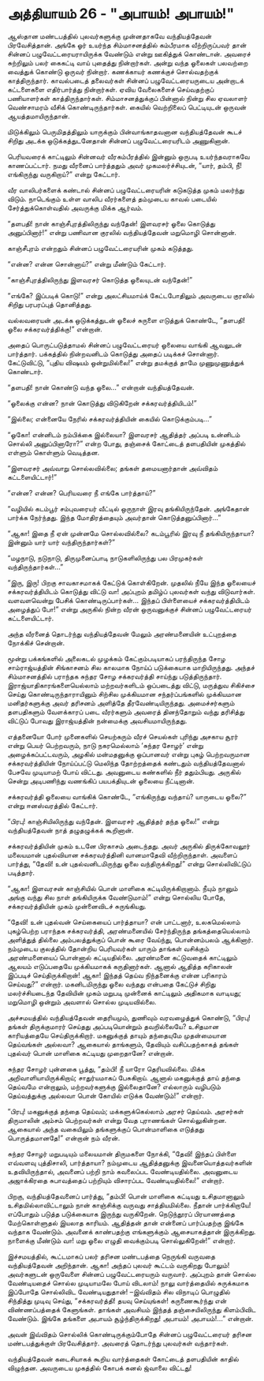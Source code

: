 # அத்தியாயம் 26 - "அபாயம்! அபாயம்!"

ஆஸ்தான மண்டபத்தில் புலவர்களுக்கு முன்னதாகவே வந்தியத்தேவன் பிரவேசித்தான். அங்கே ஓர் உயர்ந்த சிம்மாசனத்தில் கம்பீரமாக வீற்றிருப்பவர் தான் சின்னப் பழுவேட்டரையராயிருக்க வேண்டும் என்று ஊகித்துக் கொண்டான். அவரைச் சுற்றிலும் பலர் கைகட்டி வாய் புதைத்து நின்றார்கள். அன்று வந்த ஓலைகள் பலவற்றை வைத்துக் கொண்டு ஒருவர் நின்றார். கணக்காயர் கணக்குச் சொல்வதற்குக் காத்திருந்தார். காவல்படைத் தலைவர்கள் சின்னப் பழுவேட்டரையருடைய அன்றாடக் கட்டளைகளை எதிர்பார்த்து நின்றார்கள். ஏவிய வேலைகளைச் செய்வதற்குப் பணியாளர்கள் காத்திருந்தார்கள். சிம்மாசனத்துக்குப் பின்னால் நின்று சில ஏவலாளர் வெண்சாமரம் வீசிக் கொண்டிருந்தார்கள். கையில் வெற்றிலைப் பெட்டியுடன் ஒருவன் ஆயத்தமாயிருந்தான்.

மிடுக்கிலும் பெருமிதத்திலும் யாருக்கும் பின்வாங்காதவனான வந்தியத்தேவன் கூடச் சிறிது அடக்க ஒடுக்கத்துடனேதான் சின்னப் பழுவேட்டரையரிடம் அணுகினான்.

பெரியவரைக் காட்டிலும் சின்னவர் வீரகம்பீரத்தில் இன்னும் ஒருபடி உயர்ந்தவராகவே காணப்பட்டார். நமது வீரனைப் பார்த்ததும் அவர் முகமலர்ச்சியுடன், &#8220;யார், தம்பி, நீ! எங்கிருந்து வருகிறாய்?&#8221; என்று கேட்டார்.

வீர வாலிபர்களைக் கண்டால் சின்னப் பழுவேட்டரையரின் கடுகடுத்த முகம் மலர்ந்து விடும். நாடெங்கும் உள்ள வாலிப வீரர்களைத் தம்முடைய காவல் படையில் சேர்த்துக்கொள்வதில் அவருக்கு மிக்க ஆர்வம்.

&#8220;தளபதி! நான் காஞ்சீபுரத்திலிருந்து வந்தேன்! இளவரசர் ஓலை கொடுத்து அனுப்பினார்!&#8221; என்று பணிவான குரலில் வந்தியத்தேவன் மறுமொழி சொன்னான்.

காஞ்சீபுரம் என்றதும் சின்னப் பழுவேட்டரையரின் முகம் கடுத்தது.

&#8220;என்ன? என்ன சொன்னாய்?&#8221; என்று மீண்டும் கேட்டார்.

&#8220;காஞ்சீபுரத்திலிருந்து இளவரசர் கொடுத்த ஓலையுடன் வந்தேன்!&#8221;

&#8220;எங்கே? இப்படிக் கொடு!&#8221; என்று அலட்சியமாய்க் கேட்டபோதிலும் அவருடைய குரலில் சிறிது பரபரப்புத் தொனித்தது.

வல்லவரையன் அடக்க ஒடுக்கத்துடன் ஓலைச் சுருளை எடுத்துக் கொண்டே, &#8220;தளபதி! ஓலை சக்கரவர்த்திக்கு!&#8221; என்றான்.

அதைப் பொருட்படுத்தாமல் சின்னப் பழுவேட்டரையர் ஓலையை வாங்கி ஆவலுடன் பார்த்தார். பக்கத்தில் நின்றவனிடம் கொடுத்து அதைப் படிக்கச் சொன்னார். கேட்டுவிட்டு, &#8220;புதிய விஷயம் ஒன்றுமில்லை!&#8221; என்று தமக்குத் தாமே முணுமுணுத்துக் கொண்டார்.

&#8220;தளபதி! நான் கொண்டு வந்த ஓலை&#8230;&#8221; என்றான் வந்தியத்தேவன்.

&#8220;ஓலைக்கு என்ன? நான் கொடுத்து விடுகிறேன் சக்கரவர்த்தியிடம்!&#8221;

&#8220;இல்லை; என்னையே நேரில் சக்கரவர்த்தியின் கையில் கொடுக்கும்படி&#8230;&#8221;

&#8220;ஓகோ! என்னிடம் நம்பிக்கை இல்லையா? இளவரசர் ஆதித்தர் அப்படி உன்னிடம் சொல்லி அனுப்பினாரோ?&#8221; என்ற போது, தஞ்சைக் கோட்டைத் தளபதியின் முகத்தில் எள்ளும் கொள்ளும் வெடித்தன.

&#8220;இளவரசர் அவ்வாறு சொல்லவில்லை; தங்கள் தமையனார்தான் அவ்விதம் கட்டளையிட்டார்!&#8221;

&#8220;என்ன? என்ன? பெரியவரை நீ எங்கே பார்த்தாய்?&#8221;

&#8220;வழியில் கடம்பூர் சம்புவரையர் வீட்டில் ஒருநாள் இரவு தங்கியிருந்தேன். அங்கேதான் பார்க்க நேர்ந்தது. இந்த மோதிரத்தையும் அவர்தான் கொடுத்தனுப்பினார்&#8230;&#8221;

&#8220;ஆகா! இதை நீ ஏன் முன்னமே சொல்லவில்லை? கடம்பூரில் இரவு நீ தங்கியிருந்தாயா? இன்னும் யார் யார் வந்திருந்தார்கள்?&#8221;

&#8220;மழநாடு, நடுநாடு, திருமுனைப்பாடி நாடுகளிலிருந்து பல பிரமுகர்கள் வந்திருந்தார்கள்&#8230;&#8221;

&#8220;இரு, இரு! பிறகு சாவகாசமாகக் கேட்டுக் கொள்கிறேன். முதலில் நீயே இந்த ஓலையைச் சக்கரவர்த்தியிடம் கொடுத்து விட்டு வா! அப்புறம் தமிழ்ப் புலவர்கள் வந்து விடுவார்கள். வளவளவென்று பேசிக் கொண்டிருப்பார்கள்&#8230; இந்தப் பிள்ளையைச் சக்கரவர்த்தியிடம் அழைத்துப் போ!&#8221; என்று அருகில் நின்ற வீரன் ஒருவனுக்குச் சின்னப் பழுவேட்டரையர் கட்டளையிட்டார்.

அந்த வீரனைத் தொடர்ந்து வந்தியத்தேவன் மேலும் அரண்மனையின் உட்புறத்தை நோக்கிச் சென்றான்.

மூன்று பக்கங்களில் அலைகடல் முழக்கம் கேட்கும்படியாகப் பரந்திருந்த சோழ சாம்ராஜ்யத்தின் சிங்காசனம் சில காலமாக நோய்ப் படுக்கையாக மாறியிருந்தது. அந்தச் சிம்மாசனத்தில் பராந்தக சுந்தர சோழ சக்கரவர்த்தி சாய்ந்து படுத்திருந்தார். இராஜ்யாதிகாரங்களையெல்லாம் மற்றவர்களிடம் ஒப்படைத்து விட்டு, மருத்துவ சிகிச்சை செய்து கொண்டிருந்தாராயினும் சிற்சில முக்கியமான சந்தர்ப்பங்களில் முக்கியமான மனிதர்களுக்கு அவர் தரிசனம் அளித்தே தீரவேண்டியிருந்தது. அமைச்சர்களும் தளபதிகளும் வேளக்காரப் படை வீரர்களும் அவரைத் தினந்தோறும் வந்து தரிசித்து விட்டுப் போவது இராஜ்யத்தின் நன்மைக்கு அவசியமாயிருந்தது.

எத்தனையோ போர் முனைகளில் செயற்கரும் வீரச் செயல்கள் புரிந்து அசகாய சூரர் என்று பெயர் பெற்றவரும், நாடு நகரமெல்லாம் &#8216;சுந்தர சோழர்&#8217; என்று அழைக்கப்பட்டவரும், அழகில் மன்மதனுக்கு ஒப்பானவர் என்று புகழ் பெற்றவருமான சக்கரவர்த்தியின் நோய்ப்பட்டு மெலிந்த தோற்றத்தைக் கண்டதும் வந்தியத்தேவனால் பேசவே முடியாமற் போய் விட்டது. அவனுடைய கண்களில் நீர் ததும்பியது. அருகில் சென்று அடிபணிந்து வணங்கிப் பயபக்தியுடன் ஓலையை நீட்டினான்.

சக்கரவர்த்தி ஓலையை வாங்கிக் கொண்டே, &#8220;எங்கிருந்து வந்தாய்? யாருடைய ஓலை?&#8221; என்று ஈனஸ்வரத்தில் கேட்டார்.

&#8220;பிரபு! காஞ்சியிலிருந்து வந்தேன். இளவரசர் ஆதித்தர் தந்த ஓலை!&#8221; என்று வந்தியத்தேவன் நாத் தழுதழுக்கக் கூறினான்.

சக்கரவர்த்தியின் முகம் உடனே பிரகாசம் அடைந்தது. அவர் அருகில் திருக்கோவலூர் மலையமான் புதல்வியான சக்கரவர்த்தினி வானமாதேவி வீற்றிருந்தாள். அவளைப் பார்த்து, &#8220;தேவி! உன் புதல்வனிடமிருந்து ஓலை வந்திருக்கிறது!&#8221; என்று சொல்லிவிட்டுப் படித்தார்.

&#8220;ஆகா! இளவரசன் காஞ்சியில் பொன் மாளிகை கட்டியிருக்கிறானாம். நீயும் நானும் அங்கு வந்து சில நாள் தங்கியிருக்க வேண்டுமாம்!&#8221; என்று சொல்லிய போதே, சக்கரவர்த்தியின் முகம் முன்னைவிடச் சுருங்கியது.

&#8220;தேவி! உன் புதல்வன் செய்கையைப் பார்த்தாயா? என் பாட்டனார், உலகமெல்லாம் புகழ்பெற்ற பராந்தக சக்கரவர்த்தி, அரண்மனையில் சேர்ந்திருந்த தங்கத்தையெல்லாம் அளித்துத் தில்லை அம்பலத்துக்குப் பொன் கூரை வேய்ந்து, பொன்னம்பலம் ஆக்கினார். நம்முடைய குலத்தில் தோன்றிய பெரியவர்கள் யாரும் தாங்கள் வசிக்கும் அரண்மனையைப் பொன்னால் கட்டியதில்லை. அரண்மனை கட்டுவதைக் காட்டிலும் ஆலயம் எடுப்பதையே முக்கியமாகக் கருதினார்கள். ஆனால் ஆதித்த கரிகாலன் இப்படிச் செய்திருக்கிறான்! ஆகா! இந்தத் தெய்வ நிந்தனைக்கு என்ன பரிகாரம் செய்வது?&#8221; என்றார். மகனிடமிருந்து ஓலை வந்தது என்பதை கேட்டுச் சிறிது மலர்ச்சியடைந்த தேவியின் முகம் மறுபடி முன்னைக் காட்டிலும் அதிகமாக வாடியது; மறுமொழி ஒன்றும் அவளால் சொல்ல முடியவில்லை.

அச்சமயத்தில் வந்தியத்தேவன் தைரியமும், துணிவும் வரவழைத்துக் கொண்டு, &#8220;பிரபு! தங்கள் திருக்குமாரர் செய்தது அப்படியொன்றும் தவறில்லையே? உசிதமான காரியத்தையே செய்திருக்கிறார். மகனுக்குத் தாயும் தந்தையுமே முதன்மையான தெய்வங்கள் அல்லவா? ஆகையால் தாங்களும், தேவியும் வசிப்பதற்காகத் தங்கள் புதல்வர் பொன் மாளிகை கட்டியது முறைதானே? என்றான்.

சுந்தர சோழர் புன்னகை பூத்து, &#8220;தம்பி! நீ யாரோ தெரியவில்லை. மிக்க அறிவாளியாயிருக்கிறாய்; சாதுர்யமாகப் பேசுகிறாய். ஆனால் மகனுக்குத் தாய் தந்தை தெய்வமே என்றாலும், மற்றவர்களுக்கு இல்லைதானே? எல்லாரும் வழிபடும் தெய்வத்துக்கு அல்லவா பொன் கோயில் எடுக்க வேண்டும்!&#8221; என்றார்.

&#8220;பிரபு! மகனுக்குத் தந்தை தெய்வம்; மக்களுக்கெல்லாம் அரசர் தெய்வம். அரசர்கள் திருமாலின் அம்சம் பெற்றவர்கள் என்று வேத புராணங்கள் சொல்லுகின்றன. ஆகையால் அந்த வகையிலும் தங்களுக்குப் பொன்மாளிகை எடுத்தது பொருத்தமானதே!&#8221; என்றான் நம் வீரன்.

சுந்தர சோழர் மறுபடியும் மலையமான் திருமகளை நோக்கி, &#8220;தேவி! இந்தப் பிள்ளை எவ்வளவு புத்திசாலி, பார்த்தாயா? நம்முடைய ஆதித்தனுக்கு இவனையொத்தவர்களின் உதவியிருந்தால், அவனைப் பற்றி நாம் கவலைப்பட வேண்டியதில்லை. அவனுடைய அஜாக்கிரதை சுபாவத்தைப் பற்றியும் விசாரப்பட வேண்டியதில்லை!&#8221; என்றார்.

பிறகு, வந்தியத்தேவனைப் பார்த்து, &#8220;தம்பி! பொன் மாளிகை கட்டியது உசிதமானாலும் உசிதமில்லாவிட்டாலும் நான் காஞ்சிக்கு வருவது சாத்தியமில்லை. நீதான் பார்க்கிறாயே! எப்போதும் படுத்த படுக்கையாக இருந்து வருகிறேன். நெடுந்தூரப் பிரயாணத்தை மேற்கொள்ளுதல் இயலாத காரியம். ஆதித்தன் தான் என்னைப் பார்ப்பதற்கு இங்கே வந்தாக வேண்டும். அவனைக் காண்பதற்கு எங்களுக்கும் ஆசையாகத்தான் இருக்கிறது. நாளைக்கு மீண்டும் வா! மறு ஓலை எழுதி வைக்கும்படி சொல்லுகிறேன்!&#8221; என்றார்.

இச்சமயத்தில், கூட்டமாகப் பலர் தரிசன மண்டபத்தை நெருங்கி வருவதை வந்தியத்தேவன் அறிந்தான். ஆகா! அந்தப் புலவர் கூட்டம் வருகிறது போலும்! அவர்களுடன் ஒருவேளை சின்னப் பழுவேட்டரையரும் வருவார். அப்புறம் தான் சொல்ல வேண்டியதைச் சொல்ல முடியாமலே போய் விடலாம்! நாலு வார்த்தையில் சுருக்கமாக இப்போதே சொல்லிவிட வேண்டியதுதான்! &#8211;இவ்விதம் சில விநாடிப் பொழுதில் சிந்தித்து முடிவு செய்து, &#8220;சக்கரவர்த்தி! தயவு செய்யுங்கள்! கருணைகூர்ந்து என் விண்ணப்பத்தைக் கேளுங்கள். தாங்கள் அவசியம் இந்தத் தஞ்சையிலிருந்து கிளம்பிவிட வேண்டும். இங்கே தங்களை அபாயம் சூழ்ந்திருக்கிறது! அபாயம்! அபாயம்!&#8230;&#8221; என்றான்.

அவன் இவ்விதம் சொல்லிக் கொண்டிருக்கும்போதே சின்னப் பழுவேட்டரையர் தரிசன மண்டபத்துக்குள் பிரவேசித்தார். அவரைத் தொடர்ந்து புலவர்கள் வந்தார்கள்.

வந்தியத்தேவன் கடைசியாகக் கூறிய வார்த்தைகள் கோட்டைத் தளபதியின் காதில் விழுந்தன. அவருடைய முகத்தில் கோபக் கனல் ஜ்வாலை விட்டது!